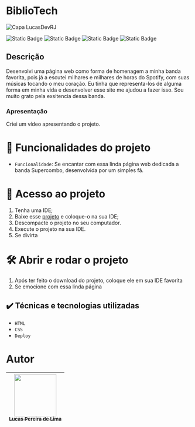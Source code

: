 # BiblioTech
![Capa LucasDevRJ](https://github.com/user-attachments/assets/b018c4ad-df19-400b-b16a-c88e23059dea)

![Static Badge](https://img.shields.io/badge/LucasDevRJ%20-%20Desenvolvedor?style=for-the-badge&label=Desenvolvedor)
![Static Badge](https://img.shields.io/badge/Sim%20-%20Autoral?style=for-the-badge&label=Autoral)
![Static Badge](https://img.shields.io/badge/Finalizado%20-%20Autoral?style=for-the-badge&label=Status)
![Static Badge](https://img.shields.io/badge/08/2025%20-%2011/2024?style=for-the-badge&label=Data)

## Descrição
Desenvolvi uma página web como forma de homenagem a minha banda favorita, pois já a escutei milhares e milhares de horas do Spotify, com suas músicas tocando o meu coração. Eu tinha que representa-los de alguma forma em minha vida e desenvolver esse site me ajudou a fazer isso. Sou muito grato pela exsitencia dessa banda.

### Apresentação
Criei um vídeo apresentando o projeto.

# :hammer: Funcionalidades do projeto

- `Funcionalidade`: Se encantar com essa linda página web dedicada a banda Supercombo, desenvolvida por um simples fã. 

# 📁 Acesso ao projeto

1. Tenha uma IDE;
2. Baixe esse <a href="https://github.com/LucasDevRJ/supercombo/archive/refs/heads/main.zip">projeto</a> e coloque-o na sua IDE;
3. Descompacte o projeto no seu computador.
4. Execute o projeto na sua IDE.
5. Se divirta

# 🛠️ Abrir e rodar o projeto

1. Após ter feito o download do projeto, coloque ele em sua IDE favorita
2. Se emocione com essa linda página

## ✔️ Técnicas e tecnologias utilizadas

- ``HTML``
- ``CSS``
- ``Deploy``

# Autor

| [<img loading="lazy" src="https://avatars.githubusercontent.com/u/95040236?v=4" width=115><br><sub>Lucas Pereira de Lima</sub>](https://github.com/LucasDevRJ) |
| :---: |
